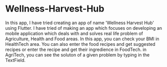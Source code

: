 # Wellness-Harvest-Hub
In this app, I have tried creating an app of name 'Wellness Harvest Hub' using Flutter. I have tried of making an app which focuses on developing an mobile application which deals with and solves real life problem of Agriculture, Health and Food areas.
In this app, you can check your BMI in HealthTech area. You can also enter the food recipes and get suggested recipes or enter the recipe and get their ingredience in FoodTech.
in AgriTech, you can see the soluton of a given problem by typing in the TextField.
